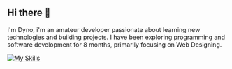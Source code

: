## Hi there 👋

I'm Dyno, i'm an amateur developer passionate about learning new technologies and building projects. I have been exploring programming and software development for 8 months, primarily focusing on Web Designing.


[![My Skills](https://skillicons.dev/icons?i=html,css,robloxstudio,vscode,ps)](https://skillicons.dev)
